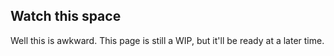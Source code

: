 ## Watch this space

Well this is awkward.
This page is still a WIP, but it'll be ready at a later time.
